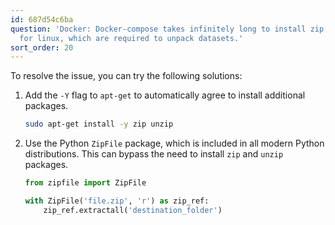 ```yaml
---
id: 687d54c6ba
question: 'Docker: Docker-compose takes infinitely long to install zip unzip packages
  for linux, which are required to unpack datasets.'
sort_order: 20
---
```


To resolve the issue, you can try the following solutions:

1. Add the `-Y` flag to `apt-get` to automatically agree to install additional packages.
   
   ```bash
   sudo apt-get install -y zip unzip
   ```

2. Use the Python `ZipFile` package, which is included in all modern Python distributions. This can bypass the need to install `zip` and `unzip` packages.

   ```python
   from zipfile import ZipFile

   with ZipFile('file.zip', 'r') as zip_ref:
       zip_ref.extractall('destination_folder')
   ```